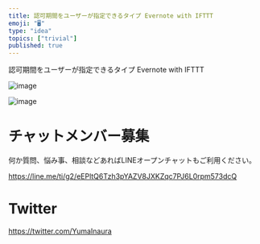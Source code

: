 ```yaml
---
title: 認可期間をユーザーが指定できるタイプ Evernote with IFTTT
emoji: "🖥"
type: "idea"
topics: ["trivial"]
published: true
---
```


認可期間をユーザーが指定できるタイプ Evernote with IFTTT

![image](https://user-images.githubusercontent.com/13635059/51419087-22f05e80-1bcb-11e9-8ef8-fd0ad89a12f2.png)

![image](https://user-images.githubusercontent.com/13635059/51419103-41eef080-1bcb-11e9-86e3-511dbad08659.png)








<!-- Update From Qiita API -->

# チャットメンバー募集


何か質問、悩み事、相談などあればLINEオープンチャットもご利用ください。

https://line.me/ti/g2/eEPltQ6Tzh3pYAZV8JXKZqc7PJ6L0rpm573dcQ





# Twitter


https://twitter.com/YumaInaura


<!-- Update From Qiita API -->


